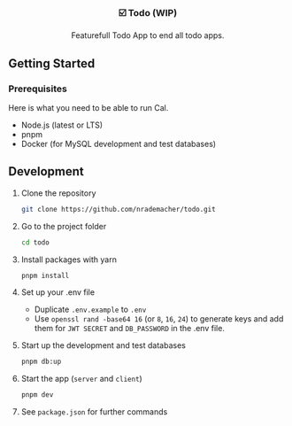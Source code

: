 <p align="center">
  <h3 align="center">☑️  Todo (WIP)</h3>

<p align="center">
    Featurefull Todo App to end all todo apps.
  </p>
</p>

## Getting Started

### Prerequisites

Here is what you need to be able to run Cal.

- Node.js (latest or LTS)
- pnpm
- Docker (for MySQL development and test databases)

## Development

1. Clone the repository

   ```sh
   git clone https://github.com/nrademacher/todo.git
   ```

1. Go to the project folder

   ```sh
   cd todo
   ```

1. Install packages with yarn

   ```sh
   pnpm install
   ```

1. Set up your .env file
   - Duplicate `.env.example` to `.env`
   - Use `openssl rand -base64 16` (or `8`, `16`, `24`) to generate keys and add
     them for `JWT SECRET` and `DB_PASSWORD` in the .env file.

1. Start up the development and test databases

   ```sh
   pnpm db:up
   ```

1. Start the app (`server` and `client`)

   ```sh
   pnpm dev
   ```

1. See `package.json` for further commands

